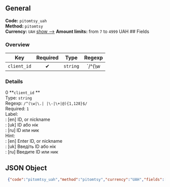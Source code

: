 ## General 
**Code:** `pitomtsy_uah`  
**Method:** `pitomtsy`  
**Currency:** `UAH` [show -->]() 
**Amount limits:** from `7`  to `4999`  UAH ## Fields 
### Overview 
|Key|Required|Type|Regexp| 
|:---:|:---:|:---:|:---:| 
|`client_id` |✔ |`string` |`/^(\w|\.| |\-|\+|@){1,128}$/` | 
 
### Details 
0 **`client_id` **  
Type: `string`  
Regexp: `/^(\w|\.| |\-|\+|@){1,128}$/`  
Required: `1`  
Label:  
: [en] ID, or nickname  
: [uk] ID або нік  
: [ru] ID или ник  
Hint:  
: [en] Enter ID, or nickname  
: [uk] Введіть ID або нік  
: [ru] Введите ID или ник  
## JSON Object 
```json
 {"code":"pitomtsy_uah","method":"pitomtsy","currency":"UAH","fields":[{"key":"client_id","type":"string","label":{"en":"ID, or nickname","uk":"ID \u0430\u0431\u043e \u043d\u0456\u043a","ru":"ID \u0438\u043b\u0438 \u043d\u0438\u043a"},"regexp":"\/^(\\w|\\.| |\\-|\\+|@){1,128}$\/","required":true,"position":1,"hint":{"en":"Enter ID, or nickname","uk":"\u0412\u0432\u0435\u0434\u0456\u0442\u044c ID \u0430\u0431\u043e \u043d\u0456\u043a","ru":"\u0412\u0432\u0435\u0434\u0438\u0442\u0435 ID \u0438\u043b\u0438 \u043d\u0438\u043a"},"example":"10638190"}],"amount_min":7,"amount_max":4999}```  
